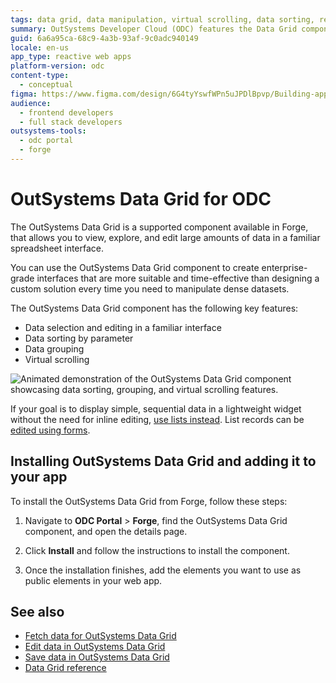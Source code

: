 ```yaml
---
tags: data grid, data manipulation, virtual scrolling, data sorting, reactive web apps
summary: OutSystems Developer Cloud (ODC) features the Data Grid component for efficient data manipulation with sorting and virtual scrolling.
guid: 6a6a95ca-68c9-4a3b-93af-9c0adc940149
locale: en-us
app_type: reactive web apps
platform-version: odc
content-type:
  - conceptual
figma: https://www.figma.com/design/6G4tyYswfWPn5uJPDlBpvp/Building-apps?node-id=6245-10
audience:
  - frontend developers
  - full stack developers
outsystems-tools:
  - odc portal
  - forge
---
```

# OutSystems Data Grid for ODC

The OutSystems Data Grid is a supported component available in Forge, that allows you to view, explore, and edit large amounts of data in a familiar spreadsheet interface.

You can use the OutSystems Data Grid component to create enterprise-grade interfaces that are more suitable and time-effective than designing a custom solution every time you need to manipulate dense datasets.  

The OutSystems Data Grid component has the following key features:

* Data selection and editing in a familiar interface
* Data sorting by parameter
* Data grouping
* Virtual scrolling

![Animated demonstration of the OutSystems Data Grid component showcasing data sorting, grouping, and virtual scrolling features.](images/data-grid-demo.gif "OutSystems Data Grid Demonstration")

If your goal is to display simple, sequential data in a lightweight widget without the need for inline editing, [use lists instead](../../../interaction/fetch-display.md). List records can be [edited using forms](https://www.outsystems.com/tk/redirect?g=0d085705-57aa-4615-bddf-dbeb65ef5251).

## Installing OutSystems Data Grid and adding it to your app

To install the OutSystems Data Grid from Forge, follow these steps:

1. Navigate to **ODC Portal** > **Forge**, find the OutSystems Data Grid component, and open the details page.

1. Click **Install** and follow the instructions to install the component.

1. Once the installation finishes, add the elements you want to use as public elements in your web app.

## See also

* [Fetch data for OutSystems Data Grid](data-grid-fetch-data.md)
* [Edit data in OutSystems Data Grid](data-grid-edit.md)
* [Save data in OutSystems Data Grid](data-grid-save.md)
* [Data Grid reference](../../../../../reference/data-grid-ref.md)
